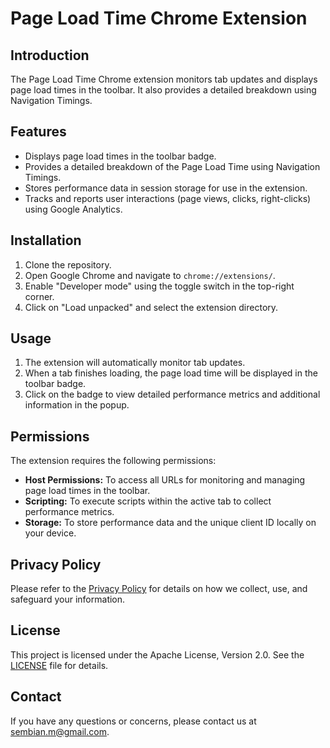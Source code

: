 # Page Load Time Chrome Extension

## Introduction

The Page Load Time Chrome extension monitors tab updates and displays page load times in the toolbar. It also provides a detailed breakdown using Navigation Timings.

## Features

- Displays page load times in the toolbar badge.
- Provides a detailed breakdown of the Page Load Time using Navigation Timings.
- Stores performance data in session storage for use in the extension.
- Tracks and reports user interactions (page views, clicks, right-clicks) using Google Analytics.


## Installation

1. Clone the repository.
2. Open Google Chrome and navigate to `chrome://extensions/`.
3. Enable "Developer mode" using the toggle switch in the top-right corner.
4. Click on "Load unpacked" and select the extension directory.

## Usage

1. The extension will automatically monitor tab updates.
2. When a tab finishes loading, the page load time will be displayed in the toolbar badge.
3. Click on the badge to view detailed performance metrics and additional information in the popup.

## Permissions

The extension requires the following permissions:

- **Host Permissions:** To access all URLs for monitoring and managing page load times in the toolbar.
- **Scripting:** To execute scripts within the active tab to collect performance metrics.
- **Storage:** To store performance data and the unique client ID locally on your device.

## Privacy Policy

Please refer to the [Privacy Policy](PRIVACY.md) for details on how we collect, use, and safeguard your information.


## License

This project is licensed under the Apache License, Version 2.0. See the [LICENSE](LICENSE) file for details.

## Contact

If you have any questions or concerns, please contact us at [sembian.m@gmail.com](mailto:sembian.m@gmail.com).

